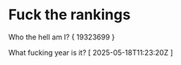 # Fuck the rankings

Who the hell am I?
{ 19323699 }

What fucking year is it?
[ 2025-05-18T11:23:20Z ]
